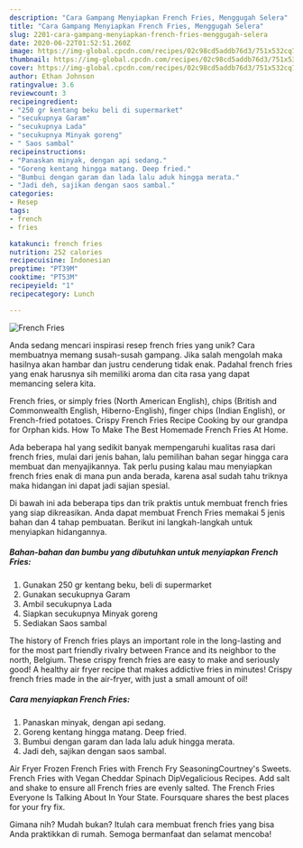 ```yaml
---
description: "Cara Gampang Menyiapkan French Fries, Menggugah Selera"
title: "Cara Gampang Menyiapkan French Fries, Menggugah Selera"
slug: 2201-cara-gampang-menyiapkan-french-fries-menggugah-selera
date: 2020-06-22T01:52:51.260Z
image: https://img-global.cpcdn.com/recipes/02c98cd5addb76d3/751x532cq70/french-fries-foto-resep-utama.jpg
thumbnail: https://img-global.cpcdn.com/recipes/02c98cd5addb76d3/751x532cq70/french-fries-foto-resep-utama.jpg
cover: https://img-global.cpcdn.com/recipes/02c98cd5addb76d3/751x532cq70/french-fries-foto-resep-utama.jpg
author: Ethan Johnson
ratingvalue: 3.6
reviewcount: 3
recipeingredient:
- "250 gr kentang beku beli di supermarket"
- "secukupnya Garam"
- "secukupnya Lada"
- "secukupnya Minyak goreng"
- " Saos sambal"
recipeinstructions:
- "Panaskan minyak, dengan api sedang."
- "Goreng kentang hingga matang. Deep fried."
- "Bumbui dengan garam dan lada lalu aduk hingga merata."
- "Jadi deh, sajikan dengan saos sambal."
categories:
- Resep
tags:
- french
- fries

katakunci: french fries 
nutrition: 252 calories
recipecuisine: Indonesian
preptime: "PT39M"
cooktime: "PT53M"
recipeyield: "1"
recipecategory: Lunch

---
```



![French Fries](https://img-global.cpcdn.com/recipes/02c98cd5addb76d3/751x532cq70/french-fries-foto-resep-utama.jpg)

Anda sedang mencari inspirasi resep french fries yang unik? Cara membuatnya memang susah-susah gampang. Jika salah mengolah maka hasilnya akan hambar dan justru cenderung tidak enak. Padahal french fries yang enak harusnya sih memiliki aroma dan cita rasa yang dapat memancing selera kita.

French fries, or simply fries (North American English), chips (British and Commonwealth English, Hiberno-English), finger chips (Indian English), or French-fried potatoes. Crispy French Fries Recipe Cooking by our grandpa for Orphan kids. How To Make The Best Homemade French Fries At Home.

Ada beberapa hal yang sedikit banyak mempengaruhi kualitas rasa dari french fries, mulai dari jenis bahan, lalu pemilihan bahan segar hingga cara membuat dan menyajikannya. Tak perlu pusing kalau mau menyiapkan french fries enak di mana pun anda berada, karena asal sudah tahu triknya maka hidangan ini dapat jadi sajian spesial.


Di bawah ini ada beberapa tips dan trik praktis untuk membuat french fries yang siap dikreasikan. Anda dapat membuat French Fries memakai 5 jenis bahan dan 4 tahap pembuatan. Berikut ini langkah-langkah untuk menyiapkan hidangannya.

<!--inarticleads1-->

##### Bahan-bahan dan bumbu yang dibutuhkan untuk menyiapkan French Fries:

1. Gunakan 250 gr kentang beku, beli di supermarket
1. Gunakan secukupnya Garam
1. Ambil secukupnya Lada
1. Siapkan secukupnya Minyak goreng
1. Sediakan  Saos sambal


The history of French fries plays an important role in the long-lasting and for the most part friendly rivalry between France and its neighbor to the north, Belgium. These crispy french fries are easy to make and seriously good! A healthy air fryer recipe that makes addictive fries in minutes! Crispy french fries made in the air-fryer, with just a small amount of oil! 

<!--inarticleads2-->

##### Cara menyiapkan French Fries:

1. Panaskan minyak, dengan api sedang.
1. Goreng kentang hingga matang. Deep fried.
1. Bumbui dengan garam dan lada lalu aduk hingga merata.
1. Jadi deh, sajikan dengan saos sambal.


Air Fryer Frozen French Fries with French Fry SeasoningCourtney&#39;s Sweets. French Fries with Vegan Cheddar Spinach DipVegalicious Recipes. Add salt and shake to ensure all French fries are evenly salted. The French Fries Everyone Is Talking About In Your State. Foursquare shares the best places for your fry fix. 

Gimana nih? Mudah bukan? Itulah cara membuat french fries yang bisa Anda praktikkan di rumah. Semoga bermanfaat dan selamat mencoba!
